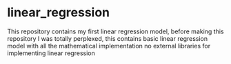 # linear_regression
This repository contains my first linear regression model, before making this repository I was totally perplexed, this contains basic linear regression model with all the mathematical implementation no external libraries for implementing linear regression
